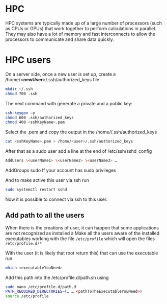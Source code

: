 # HPC

HPC systems are typically made up of a large number of processors (such as CPUs or GPUs) that work together 
to perform calculations in parallel. They may also have a lot of memory and fast interconnects to allow the 
processors to communicate and share data quickly.

# HPC users 
On a server side, once a new user is set up, create a
/home/\<**newUser**\>/.ssh/authorized_keys file

``` sh 
mkdir ~/.ssh
chmod 700 .ssh
```

The next command with generate a private and a public key:

```sh
ssh-keygen –y
chmod 600 .ssh/authorized_keys
chmod 400 <sshKeyName>.pem
```

Select the <sshKeyName>.pem and copy the output in the
/home/<user>/.ssh/authorized_keys

```sh
cat <sshKeyName>.pem > /home/<user>/.ssh/authorized_keys
```

After that as a sudo user add a line at the end of /etc/ssh/sshd_config

```sh
AddUsers \<userName1> \<userName2> \<userName3> …
```
AddGroups sudo If your account has sudo privileges

And to make active this user via ssh run
``` sh
sudo systemctl restart sshd
```
Now it is possible to connect via ssh to this user.

## Add path to all the users

When there is the creations of user, it can happen that some
applications are not recognized as installed à Make all the users aware
of the installed executables working with the file ```/etc/profile``` which
will open the files ```/etc/profile.d/*```

With the user (it is likely that root return this) that can use the
executable run:

```sh
which <executableYouNeed>
```
Add this path into the /etc/profile.d/path.sh using

```sh
sudo nano /etc/profile.d/path.d 
PATH_REQUIRED_DIRECTORIES=(… … <pathToTheExecutableYouNeed>)
source /etc/profile
```

<!--  Script to show the footer   -->
<html>
<script
    src="https://code.jquery.com/jquery-3.3.1.js"
    integrity="sha256-2Kok7MbOyxpgUVvAk/HJ2jigOSYS2auK4Pfzbm7uH60="
    crossorigin="anonymous">
</script>
<script>
$(function(){
  $("#footer").load("../footers/footer_first_level_depth.html");
});
</script>
<body>
<div id="footer"></div>
</body>
</html>
